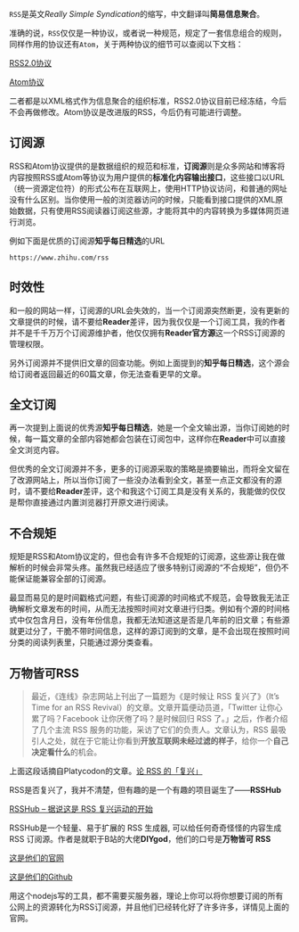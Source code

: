 `RSS`是英文*Really Simple Syndication*的缩写，中文翻译叫**简易信息聚合**。

准确的说，`RSS`仅仅是一种协议，或者说一种规范，规定了一套信息组合的规则，同样作用的协议还有`Atom`，关于两种协议的细节可以查阅以下文档：

[RSS2.0协议](http://cyber.law.harvard.edu/rss/index.html)

[Atom协议](http://www.ietf.org/rfc/rfc4287.txt)

二者都是以XML格式作为信息聚合的组织标准，RSS2.0协议目前已经冻结，今后不会再做修改。Atom协议是改进版的RSS，今后仍有可能进行调整。

## 订阅源

RSS和Atom协议提供的是数据组织的规范和标准，**订阅源**则是众多网站和博客将内容按照RSS或Atom等协议为用户提供的**标准化内容输出接口**，这些接口以URL（统一资源定位符）的形式公布在互联网上，使用HTTP协议访问，和普通的网址没有什么区别。当你使用一般的浏览器访问的时候，只能看到接口提供的XML原始数据，只有使用RSS阅读器订阅这些源，才能将其中的内容转换为多媒体网页进行浏览。

例如下面是优质的订阅源**知乎每日精选**的URL

```
https://www.zhihu.com/rss
```

## 时效性

和一般的网站一样，订阅源的URL会失效的，当一个订阅源突然断更，没有更新的文章提供的时候，请不要给**Reader**差评，因为我仅仅是一个订阅工具，我的作者并不是千千万万个订阅源维护者，他仅仅拥有**Reader官方源**这一个RSS订阅源的管理权限。

另外订阅源并不提供旧文章的回查功能。例如上面提到的**知乎每日精选**，这个源会给订阅者返回最近的60篇文章，你无法查看更早的文章。

## 全文订阅

再一次提到上面说的优秀源**知乎每日精选**，她是一个全文输出源，当你订阅她的时候，每一篇文章的全部内容她都会包装在订阅包中，这样你在**Reader**中可以直接全文浏览内容。

但优秀的全文订阅源并不多，更多的订阅源采取的策略是摘要输出，而将全文留在了改源网站上，所以当你订阅了一些没办法看到全文，甚至一点正文都没有的源时，请不要给**Reader**差评，这个和我这个订阅工具是没有关系的，我能做的仅仅是帮你直接通过内置浏览器打开原文进行阅读。

## 不合规矩

规矩是RSS和Atom协议定的，但也会有许多不合规矩的订阅源，这些源让我在做解析的时候会非常头疼。虽然我已经适应了很多特别订阅源的“不合规矩”，但仍不能保证能兼容全部的订阅源。

最显而易见的是时间戳格式问题，有些订阅源的时间格式不规范，会导致我无法正确解析文章发布的时间，从而无法按照时间对文章进行归类。例如有个源的时间格式中仅包含月日，没有年份信息，我都无法知道这是否是几年前的旧文章；有些源就更过分了，干脆不带时间信息，这样的源订阅到的文章，是不会出现在按照时间分类的阅读列表里，只能通过源分类查看。

## 万物皆可RSS

 > 最近，《连线》杂志网站上刊出了一篇题为《是时候让 RSS 复兴了》（It’s Time for an RSS Revival）的文章。文章开篇便动员道，「Twitter 让你心累了吗？Facebook 让你厌倦了吗？是时候回归 RSS 了。」之后，作者介绍了几个主流 RSS 服务的功能，采访了它们的负责人。文章认为，RSS 最吸引人之处，就在于它能让你看到**开放互联网未经过滤的样子**，给你一个**自己决定看什么**的机会。  

上面这段话摘自Platycodon的文章。[论 RSS 的「复兴」](https://sspai.com/post/43998)

RSS是否复兴了，我并不清楚，但有趣的是一个有趣的项目诞生了——**RSSHub**

[RSSHub – 据说这是 RSS 复兴运动的开始](https://www.appinn.com/rsshub/)

RSSHub是一个轻量、易于扩展的 RSS 生成器, 可以给任何奇奇怪怪的内容生成 RSS 订阅源。作者是就职于B站的大佬**DIYgod**，他们的口号是**万物皆可 RSS**

[这是他们的官网](innerhttps://docs.rsshub.app/)

[这是他们的Github](https://github.com/DIYgod/RSSHub)

用这个nodejs写的工具，都不需要买服务器，理论上你可以将你想要订阅的所有公网上的资源转化为RSS订阅源，并且他们已经转化好了许多许多，详情见上面的官网。
